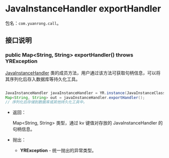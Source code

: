 # JavaInstanceHandler exportHandler

包名：`com.yuanrong.call`。

## 接口说明

### public Map<String, String> exportHandler() throws YRException

[JavaInstanceHandler](JavaInstanceHandler.md) 类的成员方法，用户通过该方法可获取句柄信息，可以将其序列化后存入数据库等持久化工具。

```java

JavaInstanceHandler javaInstanceHandler = YR.instance(JavaInstanceClass.of("com.example.YrlibHandler$MyYRApp")).setUrn("sn:cn:yrk:12345678901234561234567890123456:function:0-opc-opc:$latest").invoke();
Map<String, String> out = javaInstanceHandler.exportHandler();
// 序列化后存储到数据库或其他持久化工具中。
```

- 返回：

    Map<String, String> 类型，通过 kv 键值对存放的 JavaInstanceHandler 的句柄信息。

- 抛出：

   - **YRException** - 统一抛出的异常类型。
